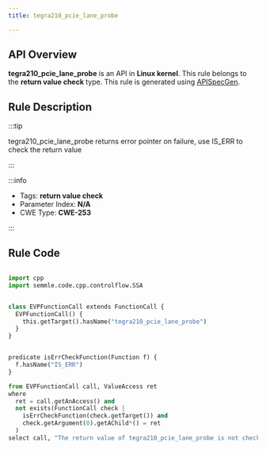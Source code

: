 ```yaml
---
title: tegra210_pcie_lane_probe

---
```



## API Overview
**tegra210_pcie_lane_probe** is an API in **Linux kernel**. This rule belongs to the **return value check** type. This rule is generated using [APISpecGen](../../tools/APISpecGen).
## Rule Description

:::tip

tegra210_pcie_lane_probe returns error pointer on failure, use IS_ERR to check the return value

:::

:::info

- Tags: **return value check**
- Parameter Index: **N/A**
- CWE Type: **CWE-253**

:::

## Rule Code
```python

import cpp
import semmle.code.cpp.controlflow.SSA


class EVPFunctionCall extends FunctionCall {
  EVPFunctionCall() {
    this.getTarget().hasName("tegra210_pcie_lane_probe")
  }
}


predicate isErrCheckFunction(Function f) {
  f.hasName("IS_ERR") 
}

from EVPFunctionCall call, ValueAccess ret
where
  ret = call.getAnAccess() and
  not exists(FunctionCall check |
    isErrCheckFunction(check.getTarget()) and
    check.getArgument(0).getAChild*() = ret
  )
select call, "The return value of tegra210_pcie_lane_probe is not checked with IS_ERR."
    
```